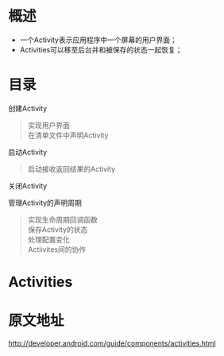 # 概述 #

+ 一个Activity表示应用程序中一个屏幕的用户界面；
+ Activities可以移至后台并和被保存的状态一起恢复；


# 目录 #

创建Activity
> 实现用户界面    
> 在清单文件中声明Activity    

启动Activity
> 启动接收返回结果的Activity  

关闭Activity

管理Activity的声明周期
> 实现生命周期回调函数    
> 保存Activity的状态    
> 处理配置变化    
> Actiivites间的协作  

# Activities #


# 原文地址 #

<http://developer.android.com/guide/components/activities.html>